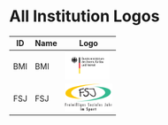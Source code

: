 
# All Institution Logos

| ID | Name | Logo |
|:-:|---|---|
| BMI | BMI | <img src="/svg/institutionen/bmi.svg" height="50px" /> |
| FSJ | FSJ | <img src="/svg/institutionen/fsj.svg" height="50px" /> |